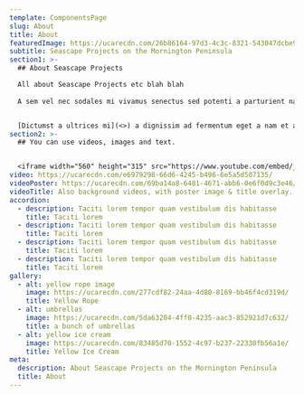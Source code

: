 ```yaml
---
template: ComponentsPage
slug: About
title: About
featuredImage: https://ucarecdn.com/26b86164-97d3-4c3c-8321-543047dcbe9d/-/preview/-/enhance/63/
subtitle: Seascape Projects on the Mornington Peninsula
section1: >-
  ## About Seascape Projects

  All about Seascape Projects etc blah blah
  
  A sem vel nec sodales mi vivamus senectus sed potenti a parturient nascetur tincidunt nisi pulvinar rhoncus a. Risus imperdiet taciti suspendisse facilisi a per metus cubilia varius a nostra adipiscing amet ultrices quisque ac mi a.


  [Dictumst a ultrices mi](<>) a dignissim ad fermentum eget a nam et a blandit scelerisque. Taciti lorem tempor quam vestibulum dis habitasse vestibulum diam vel est ut proin dis auctor. Suscipit sceler isque orci magna interdum vel bibendum duis netus a consectetur dui magnis ac aliquet sem posuere tincidunt vestibulum.
section2: >-
  ## You can use videos, images and text.


  <iframe width="560" height="315" src="https://www.youtube.com/embed/_m2CHvfVK5I" frameborder="0" allow="accelerometer; autoplay; clipboard-write; encrypted-media; gyroscope; picture-in-picture" allowfullscreen></iframe>
video: https://ucarecdn.com/e6979298-66d6-4245-b496-6e5a5d507135/
videoPoster: https://ucarecdn.com/69ba14a8-6481-4671-abb6-0e6f0d9c3e46/
videoTitle: Also background videos, with poster image & title overlay.
accordion:
  - description: Taciti lorem tempor quam vestibulum dis habitasse
    title: Taciti lorem
  - description: Taciti lorem tempor quam vestibulum dis habitasse
    title: Taciti lorem
  - description: Taciti lorem tempor quam vestibulum dis habitasse
    title: Taciti lorem
  - description: Taciti lorem tempor quam vestibulum dis habitasse
    title: Taciti lorem
gallery:
  - alt: yellow rope image
    image: https://ucarecdn.com/277cdf82-24aa-4d80-8169-bb46f4cd319d/
    title: Yellow Rope
  - alt: umbrellas
    image: https://ucarecdn.com/5da63204-4ff0-4235-aac3-852921d7c632/
    title: a bunch of umbrellas
  - alt: yellow ice cream
    image: https://ucarecdn.com/83485d70-1552-4c97-b237-22330fb56a1e/
    title: Yellow Ice Cream
meta:
  description: About Seascape Projects on the Mornington Peninsula
  title: About
---
```

